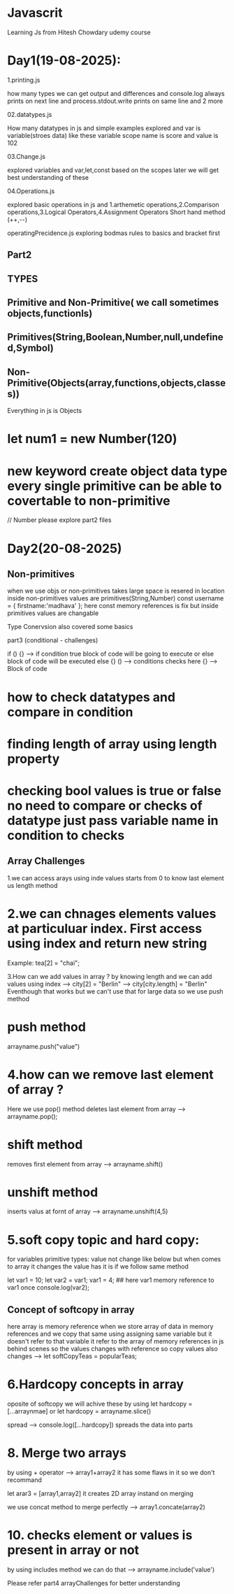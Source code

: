 # Javascrit
Learning Js from Hitesh Chowdary udemy course

# Day1(19-08-2025):
1.printing.js 

how many types we can get output and differences and console.log always prints on next line and process.stdout.write prints on same line and 2 more

02.datatypes.js 

How many datatypes in js and simple examples explored and var is variable(stroes data) like these variable scope name is score and value is 102

03.Change.js

explored variables and var,let,const based on the scopes later we will get best understanding of these

04.Operations.js

explored basic operations in js and 1.arthemetic operations,2.Comparison operations,3.Logical Operators,4.Assignment Operators
Short hand method (++,--)

operatingPrecidence.js
exploring bodmas rules to basics and bracket first

## Part2
## TYPES 
## Primitive and Non-Primitive( we call sometimes objects,functionls)

## Primitives(String,Boolean,Number,null,undefined,Symbol)
## Non-Primitive(Objects(array,functions,objects,classes))

Everything in js is Objects

# let num1 = new Number(120) 

# new keyword create object data type every single primitive can be able to covertable to non-primitive

// Number
please explore part2 files


# Day2(20-08-2025)
## Non-primitives

when we use objs or non-primitives takes large space is resered in location inside non-primitives values are primitives(String,Number)
const username = {
  firstname:'madhava'
};
here const memory references is fix but inside primitives values are changable

Type Conervsion also covered some basics

part3 (conditional - challenges)

if () {} --> if condition true block of code will be going to execute or else block of code will be executed
else {}
() --> conditions checks here
{} --> Block of code 

# how to check datatypes and compare  in condition
# finding length of array using length property
# checking bool values is true or false no need to compare or checks of datatype just pass variable name in condition to checks


## Array Challenges
1.we can access arays using inde values starts from 0 to know last element us length method
# 2.we can chnages elements values at particuluar index. First access using index and return new string 
Example: tea[2] = "chai";

3.How can we add values in array ?
by knowing length and we can add values using index --> city[2] = "Berlin"
--> city[city.length] = "Berlin"
Eventhough that works but we can't use that for large data so we use push method
# push method
arrayname.push("value")

# 4.how can we remove last element of array ?
Here we use pop() method deletes last element from array --> arrayname.pop();

# shift method
removes first element from array --> arrayname.shift()

# unshift method
inserts valus at fornt of array --> arrayname.unshift(4,5)

# 5.soft copy topic and hard copy:

for variables primitive types: value not change like below but when comes to array it changes the value has it is if we follow same method 

let var1 =  10;
let var2 = var1;
var1 = 4;     ## here var1 memory reference to var1 once
console.log(var2);


## Concept of softcopy in array

here array is memory reference
when we store array of data in memory references and we copy that same using assigning same variable but it doesn't refer to that variable it refer to the array of memory references in js behind scenes so the values changes with reference so copy values also changes --> let softCopyTeas = popularTeas;

# 6.Hardcopy concepts in array

oposite of softcopy we will achive these by using let hardcopy = [...arraynmae]
or 
let hardcopy = arrayname.slice()

spread --> console.log([...hardcopy]) spreads the data into parts 

# 8. Merge two arrays

by using + operator --> array1+array2 it has some flaws in it so we don't recommand

let arar3 = [array1,array2] it creates 2D array instand on merging

we use concat method to merge perfectly --> array1.concate(array2)

# 10. checks element or values is present in array or not 

by using includes method we can do that --> arrayname.include('value')

Please refer part4 arrayChallenges for better understanding
